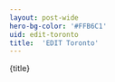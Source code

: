 ```yaml
---
layout: post-wide
hero-bg-color: '#FFB6C1'
uid: edit-toronto
title:  'EDIT Toronto'
---
```


<p>{title}</p>
